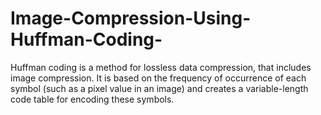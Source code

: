 # Image-Compression-Using-Huffman-Coding-
 Huffman coding is a method for lossless data compression, that includes image compression. It is based on the frequency of occurrence of each symbol (such as a pixel value in an image) and creates a variable-length code table for encoding these symbols.
